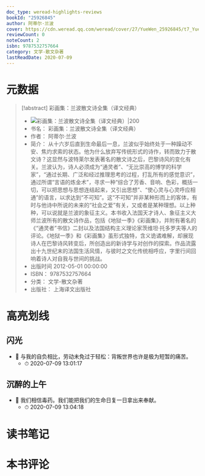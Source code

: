```yaml
---
doc_type: weread-highlights-reviews
bookId: "25926845"
author: 阿蒂尔·兰波
cover: https://cdn.weread.qq.com/weread/cover/27/YueWen_25926845/t7_YueWen_25926845.jpg
reviewCount: 0
noteCount: 2
isbn: 9787532757664
category: 文学-散文杂著
lastReadDate: 2020-07-09
---
```

# 元数据
> [!abstract] 彩画集：兰波散文诗全集（译文经典）
> - ![ 彩画集：兰波散文诗全集（译文经典）|200](https://cdn.weread.qq.com/weread/cover/27/YueWen_25926845/t7_YueWen_25926845.jpg)
> - 书名： 彩画集：兰波散文诗全集（译文经典）
> - 作者： 阿蒂尔·兰波
> - 简介： 从十六岁后直到生命最后一息，兰波似乎始终处于一种躁动不安、焦灼求索的状态。他为什么放弃写传统形式的诗作，转而致力于散文诗？这显然与波特莱尔发表著名的散文诗之后，巴黎诗风的变化有关。兰波认为，诗人必须成为“通灵者”、“无比崇高的博学的科学家”，“通过长期、广泛和经过推理思考的过程，打乱所有的感觉意识”，通过所谓“言语的炼金术”，寻求一种“综合了芳香、音响、色彩，概括一切，可以把思想与思想连结起来，又引出思想”、“使心灵与心灵呼应相通”的语言，以求达到“不可知”。这“不可知”并非某种形而上的客体，有时与他诗中所说的未来的“社会之爱”有关，又或者是某种理想。以上种种，可以说就是兰波的象征主义。本书收入法国天才诗人、象征主义大师兰波所有的散文诗作品，包括《地狱一季》《彩画集》，并附有著名的《“通灵者”书信》二封以及法国结构主义理论家茨维坦·托多罗夫等人的评论。《地狱一季》和《彩画集》虽形式独特，含义诡谲难解，却展现诗人在巴黎诗风转变后，所创造出的新诗学与对创作的探索。作品流露出十九世纪末的法国生活风情，与彼时之文化传统相呼应，字里行间回响着诗人对自我与世间的挑战。
> - 出版时间 2012-05-01 00:00:00
> - ISBN： 9787532757664
> - 分类： 文学-散文杂著
> - 出版社： 上海译文出版社

# 高亮划线

## 闪光


- 📌 与我的自负相比，劳动未免过于轻松：背叛世界也许是极为短暂的痛苦。 
    - ⏱ 2020-07-09 13:01:17 
## 沉醉的上午


- 📌 我们相信毒药。我们能把我们的生命日复一日拿出来奉献。 
    - ⏱ 2020-07-09 13:04:18 
# 读书笔记

# 本书评论
